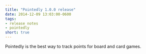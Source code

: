 ```yaml
---
title: "Pointedly 1.0.0 release"
date: 2014-12-09 13:03:00-0600
tags:
- release notes
- pointedly
short: true
---
```


Pointedly is the best way to track points for board and card games.
